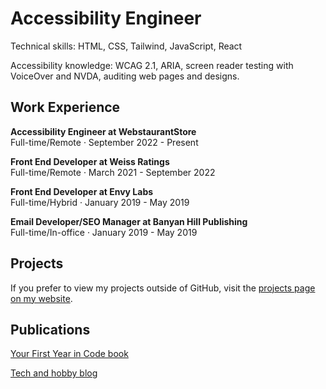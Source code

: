 # Accessibility Engineer

Technical skills: HTML, CSS, Tailwind, JavaScript, React

Accessibility knowledge: WCAG 2.1, ARIA, screen reader testing with VoiceOver and NVDA, auditing web pages and designs.

## Work Experience

**Accessibility Engineer at WebstaurantStore**<br/>
Full-time/Remote · September 2022 - Present

**Front End Developer at Weiss Ratings**<br/>
Full-time/Remote · March 2021 - September 2022

**Front End Developer at Envy Labs**<br/>
Full-time/Hybrid · January 2019 - May 2019

**Email Developer/SEO Manager at Banyan Hill Publishing**<br/>
Full-time/In-office · January 2019 - May 2019

## Projects

If you prefer to view my projects outside of GitHub, visit the [projects page on my website](https://www.caseyocampo.com/projects). 

## Publications

[Your First Year in Code book](https://leanpub.com/firstyearincode)

[Tech and hobby blog](https://www.caseyocampo.com/)
